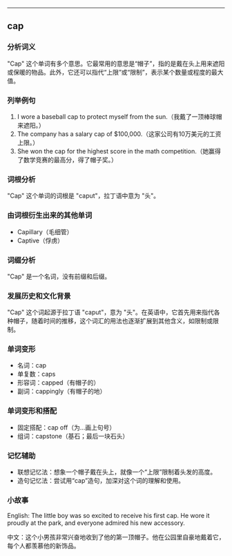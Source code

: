 
---------------
## cap
### 分析词义
"Cap" 这个单词有多个意思。它最常用的意思是“帽子”，指的是戴在头上用来遮阳或保暖的物品。此外，它还可以指代“上限”或“限制”，表示某个数量或程度的最大值。

### 列举例句
1. I wore a baseball cap to protect myself from the sun.（我戴了一顶棒球帽来遮阳。）
2. The company has a salary cap of $100,000.（这家公司有10万美元的工资上限。）
3. She won the cap for the highest score in the math competition.（她赢得了数学竞赛的最高分，得了帽子奖。）

### 词根分析
"Cap" 这个单词的词根是 "caput"，拉丁语中意为 "头"。

### 由词根衍生出来的其他单词
- Capillary（毛细管）
- Captive（俘虏）

### 词缀分析
"Cap" 是一个名词，没有前缀和后缀。

### 发展历史和文化背景
"Cap" 这个词起源于拉丁语 "caput"，意为 "头"。在英语中，它首先用来指代各种帽子，随着时间的推移，这个词汇的用法也逐渐扩展到其他含义，如限制或限制。

### 单词变形
- 名词：cap
- 单复数：caps
- 形容词：capped（有帽子的）
- 副词：cappingly（有帽子的地）

### 单词变形和搭配
- 固定搭配：cap off（为...画上句号）
- 组词：capstone（基石；最后一块石头）

### 记忆辅助
- 联想记忆法：想象一个帽子戴在头上，就像一个“上限”限制着头发的高度。
- 造句记忆法：尝试用“cap”造句，加深对这个词的理解和使用。

### 小故事
English: The little boy was so excited to receive his first cap. He wore it proudly at the park, and everyone admired his new accessory.

中文：这个小男孩非常兴奋地收到了他的第一顶帽子。他在公园里自豪地戴着它，每个人都羡慕他的新饰品。

